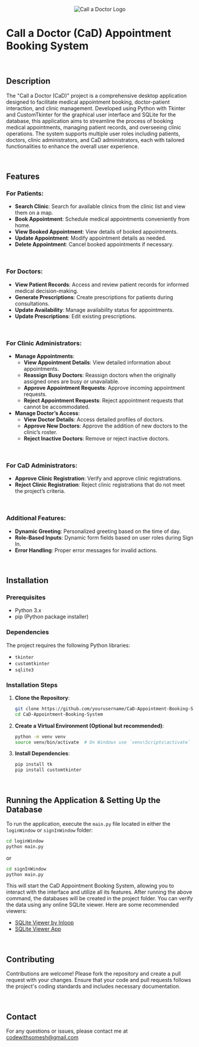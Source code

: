 <p align="center">
  <img src="https://github.com/CodeWithSomesh/Call-A-Doctor/assets/123357802/35f74a8a-0157-4f6d-9980-c96947586e61" alt="Call a Doctor Logo">
</p>


# Call a Doctor (CaD) Appointment Booking System

<br>

## Description

The "Call a Doctor (CaD)" project is a comprehensive desktop application designed to facilitate medical appointment booking, doctor-patient interaction, and clinic management. Developed using Python with Tkinter and CustomTkinter for the graphical user interface and SQLite for the database, this application aims to streamline the process of booking medical appointments, managing patient records, and overseeing clinic operations. The system supports multiple user roles including patients, doctors, clinic administrators, and CaD administrators, each with tailored functionalities to enhance the overall user experience.

<br>

## Features

### For Patients:
- **Search Clinic**: Search for available clinics from the clinic list and view them on a map.
- **Book Appointment**: Schedule medical appointments conveniently from home.
- **View Booked Appointment**: View details of booked appointments.
- **Update Appointment**: Modify appointment details as needed.
- **Delete Appointment**: Cancel booked appointments if necessary.

<br>

### For Doctors:
- **View Patient Records**: Access and review patient records for informed medical decision-making.
- **Generate Prescriptions**: Create prescriptions for patients during consultations.
- **Update Availability**: Manage availability status for appointments.
- **Update Prescriptions**: Edit existing prescriptions.

<br>

### For Clinic Administrators:
- **Manage Appointments**:
  - **View Appointment Details**: View detailed information about appointments.
  - **Reassign Busy Doctors**: Reassign doctors when the originally assigned ones are busy or unavailable.
  - **Approve Appointment Requests**: Approve incoming appointment requests.
  - **Reject Appointment Requests**: Reject appointment requests that cannot be accommodated.
- **Manage Doctor’s Access**:
  - **View Doctor Details**: Access detailed profiles of doctors.
  - **Approve New Doctors**: Approve the addition of new doctors to the clinic’s roster.
  - **Reject Inactive Doctors**: Remove or reject inactive doctors.
 
<br>

### For CaD Administrators:
- **Approve Clinic Registration**: Verify and approve clinic registrations.
- **Reject Clinic Registration**: Reject clinic registrations that do not meet the project’s criteria.

<br>

### Additional Features:
- **Dynamic Greeting**: Personalized greeting based on the time of day.
- **Role-Based Inputs**: Dynamic form fields based on user roles during Sign In.
- **Error Handling**: Proper error messages for invalid actions.

<br>

## Installation

### Prerequisites
- Python 3.x
- pip (Python package installer)

### Dependencies
The project requires the following Python libraries:
- `tkinter`
- `customtkinter`
- `sqlite3`

### Installation Steps

1. **Clone the Repository**:
   ```sh
   git clone https://github.com/yourusername/CaD-Appointment-Booking-System.git
   cd CaD-Appointment-Booking-System
   ```

2. **Create a Virtual Environment (Optional but recommended)**:
   ```sh
   python -m venv venv
   source venv/bin/activate  # On Windows use `venv\Scripts\activate`
   ```

3. **Install Dependencies**:
   ```sh
   pip install tk
   pip install customtkinter
   ```

<br>

## Running the Application & Setting Up the Database

To run the application, execute the `main.py` file located in either the `loginWindow` or `signInWindow` folder:

```sh
cd loginWindow
python main.py
```
or
```sh
cd signInWindow
python main.py
```

This will start the CaD Appointment Booking System, allowing you to interact with the interface and utilize all its features. 
After running the above command, the databases will be created in the project folder. You can verify the data using any online SQLite viewer. Here are some recommended viewers:
- [SQLite Viewer by Inloop](https://inloop.github.io/sqlite-viewer/)
- [SQLite Viewer App](https://sqliteviewer.app)

<br>

## Contributing

Contributions are welcome! Please fork the repository and create a pull request with your changes. Ensure that your code and pull requests follows the project's coding standards and includes necessary documentation.

<br>

## Contact

For any questions or issues, please contact me at codewithsomesh@gmail.com


